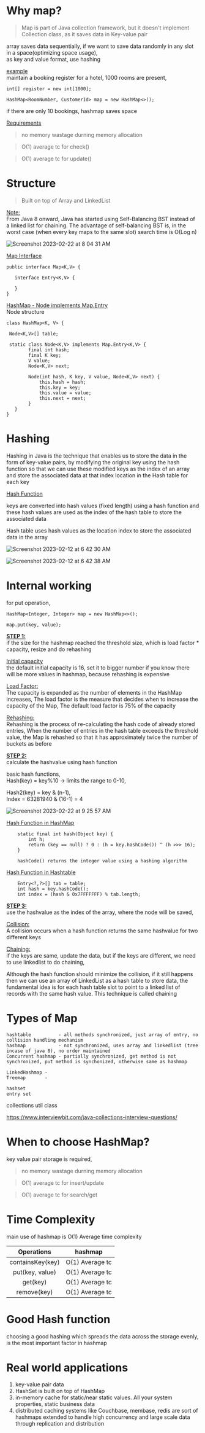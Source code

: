 # Why map?

> Map is part of Java collection framework, but it doesn't implement Collection class, as it saves data in Key-value pair   

array saves data sequentially, if we want to save data randomly in any slot in a space(optimizing space usage),   
as key and value format, use hashing

<ins>example</ins>    
maintain a booking register for a hotel, 1000 rooms are present,  

```
int[] register = new int[1000]; 

HashMap<RoomNumber, CustomerId> map = new HashMap<>();
```

if there are only 10 bookings, hashmap saves space  

<ins>Requirements</ins>    
> no memory wastage durning memory allocation

> O(1) average tc for check()

> O(1) average tc for update()

# Structure

> Built on top of Array and LinkedList      

<ins>Note:</ins>     
From Java 8 onward, Java has started using Self-Balancing BST instead of a linked list for chaining. The advantage of self-balancing BST is, in the worst case (when every key maps to the same slot) search time is O(Log n)    

![Screenshot 2023-02-22 at 8 04 31 AM](https://user-images.githubusercontent.com/16437905/220506430-d0527dfd-5471-4a24-a64d-a20e3eeebeef.png)


<ins>Map Interface</ins>  
```
public interface Map<K,V> {

   interface Entry<K,V> {
   
   }
}
```

<ins>HashMap - Node implements Map.Entry</ins>        
Node structure    
```
class HashMap<K, V> {

 Node<K,V>[] table;

 static class Node<K,V> implements Map.Entry<K,V> {
        final int hash;
        final K key;
        V value;
        Node<K,V> next;

        Node(int hash, K key, V value, Node<K,V> next) {
            this.hash = hash;
            this.key = key;
            this.value = value;
            this.next = next;
        }
   }
}
```

# Hashing

Hashing in Java is the technique that enables us to store the data in the form of key-value pairs, by modifying the original key using the hash function so that we can use these modified keys as the index of an array and store the associated data at that index location in the Hash table for each key

<ins>Hash Function</ins>    

keys are converted into hash values (fixed length) using a hash function and these hash values are used as the index of the hash table to store the associated data

Hash table uses hash values as the location index to store the associated data in the array

![Screenshot 2023-02-12 at 6 42 30 AM](https://user-images.githubusercontent.com/16437905/218287854-c8da66dc-7161-48fc-8ee4-a9d31e8f4ac5.png)

![Screenshot 2023-02-12 at 6 42 38 AM](https://user-images.githubusercontent.com/16437905/218287856-058f5d6f-290c-4f08-b9df-4d1eadfa6426.png)

# Internal working

for put operation, 

```
HashMap<Integer, Integer> map = new HashMap<>();

map.put(key, value);
```

**<ins>STEP 1:</ins>**            
if the size for the hashmap reached the threshold size, which is load factor * capacity, resize and do rehashing 

<ins>Initial capacity</ins>      
the default initial capacity is 16, set it to bigger number if you know there will be more values in hashmap, because rehashing is expensive    

<ins>Load Factor:</ins>        
The capacity is expanded as the number of elements in the HashMap increases, The load factor is the measure 
that decides when to increase the capacity of the Map, The default load factor is 75% of the capacity

<ins>Rehashing:</ins>            
Rehashing is the process of re-calculating the hash code of already stored entries, 
When the number of entries in the hash table exceeds the threshold value, the Map is rehashed so that it has 
approximately twice the number of buckets as before


**<ins>STEP 2:</ins>**      
calculate the hashvalue using hash function  

basic hash functions,    
Hash(key) = key%10 -> limits the range to 0-10,           

Hash2(key) = key & (n-1),     
Index = 63281940 & (16-1) = 4       

![Screenshot 2023-02-22 at 9 25 57 AM](https://user-images.githubusercontent.com/16437905/220518025-187097e0-2174-4350-8f54-8af1eff082ca.png)


<ins>Hash Function in HashMap</ins>             
```
    static final int hash(Object key) {
        int h;
        return (key == null) ? 0 : (h = key.hashCode()) ^ (h >>> 16);
    }
    
    hashCode() returns the integer value using a hashing algorithm
```

<ins>Hash Function in Hashtable</ins>             
```
    Entry<?,?>[] tab = table;
    int hash = key.hashCode();
    int index = (hash & 0x7FFFFFFF) % tab.length;
```
**<ins>STEP 3:</ins>**        
use the hashvalue as the index of the array, where the node will be saved,     

<ins>Collision:</ins>            
A collision occurs when a hash function returns the same hashvalue for two different keys

<ins>Chaining:</ins>      
if the keys are same, update the data, but if the keys are different, we need to use linkedlist to do chaining,      
      
Although the hash function should minimize the collision, if it still happens then we can use 
an array of LinkedList as a hash table to store data, the fundamental idea is for each hash table 
slot to point to a linked list of records with the same hash value. This technique is called chaining


# Types of Map

```
hashtable          - all methods synchronized, just array of entry, no collision handling mechanism
hashmap            - not synchronized, uses array and linkedlist (tree incase of java 8), no order maintained
Concurrent hashmap - partially synchronized, get method is not synchronized, put method is synchonized, otherwise same as hashmap

LinkedHashmap - 
Treemap       -

hashset
entry set

```


collections util class

https://www.interviewbit.com/java-collections-interview-questions/

# When to choose HashMap?

key value pair storage is required, 

> no memory wastage durning memory allocation

> O(1) average tc for insert/update

> O(1) average tc for search/get


# Time Complexity

main use of hashmap is O(1) Average time complexity

| Operations | hashmap |
:---: | :---: |
containsKey(key)    | O(1) Average tc |
put(key, value)     | O(1) Average tc |
get(key)            | O(1) Average tc |
remove(key)         | O(1) Average tc |


# Good Hash function

choosing a good hashing which spreads the data across the storage evenly, is the most important factor in hashmap

# Real world applications
1. key-value pair data
2. HashSet is built on top of HashMap
3. in-memory cache for static/near static values. All your system properties, static business data
4. distributed caching systems like Couchbase, membase, redis are sort of hashmaps extended to handle high concurrency and large scale data through replication and distribution
